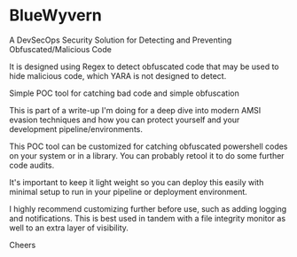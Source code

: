 # BlueWyvern
A DevSecOps Security Solution for Detecting and Preventing Obfuscated/Malicious Code

It is designed using Regex to detect obfuscated code that may be used to hide malicious code, which YARA is not designed to detect.

Simple POC tool for catching bad code and simple obfuscation

This is part of a write-up I'm doing for a deep dive into modern AMSI evasion techniques and how you can protect yourself and your development pipeline/environments.

This POC tool can be customized for catching obfuscated powershell codes on your system or in a library. You can probably retool it to do some further code audits. 

It's important to keep it light weight so you can deploy this easily with minimal setup to run in your pipeline or deployment environment.

I highly recommend customizing further before use, such as adding logging and notifications. This is best used in tandem with a file integrity monitor as well to an extra layer of visibility.

Cheers
